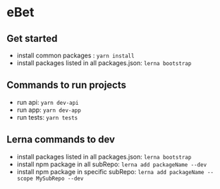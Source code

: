 # eBet

## Get started

- install common packages : `yarn install`
- install packages listed in all packages.json: `lerna bootstrap`

## Commands to run projects

- run api: `yarn dev-api`
- run app: `yarn dev-app`
- run tests: `yarn tests`

## Lerna commands to dev

- install packages listed in all packages.json: `lerna bootstrap`
- install npm package in all subRepo: `lerna add packageName --dev`
- install npm package in specific subRepo: `lerna add packageName --scope MySubRepo --dev`
